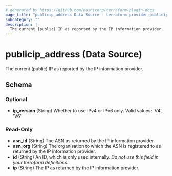 ```yaml
---
# generated by https://github.com/hashicorp/terraform-plugin-docs
page_title: "publicip_address Data Source - terraform-provider-publicip"
subcategory: ""
description: |-
  The current (public) IP as reported by the IP information provider.
---
```


# publicip_address (Data Source)

The current (public) IP as reported by the IP information provider.



<!-- schema generated by tfplugindocs -->
## Schema

### Optional

- **ip_version** (String) Whether to use IPv4 or IPv6 only. Valid values: 'V4', 'V6'

### Read-Only

- **asn_id** (String) The ASN as returned by the IP information provider.
- **asn_org** (String) The organisation to which the ASN is registered to as returned by the IP information provider.
- **id** (String) An ID, which is only used internally. *Do not use this field in your terraform definitions.*
- **ip** (String) The IP as returned by the IP information provider.


